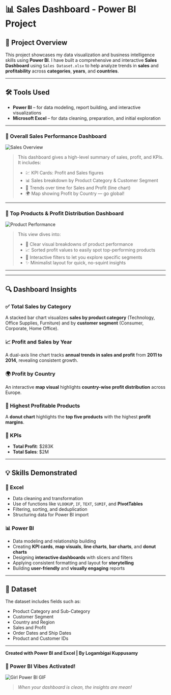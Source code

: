 # 📊 Sales Dashboard - Power BI Project

## 🧾 Project Overview

This project showcases my data visualization and business intelligence skills using **Power BI**. I have built a comprehensive and interactive **Sales Dashboard** using `Sales Dataset.xlsx` to help analyze trends in **sales** and **profitability** across **categories**, **years**, and **countries**.

---

## 🛠️ Tools Used

- **Power BI** – for data modeling, report building, and interactive visualizations  
- **Microsoft Excel** – for data cleaning, preparation, and initial exploration  

---

### 💼 Overall Sales Performance Dashboard

![Sales Overview](https://github.com/user-attachments/assets/5a66e3aa-6c18-4713-a198-bc9aa2212ae3)

> This dashboard gives a high-level summary of sales, profit, and KPIs. It includes:
> - 💹 KPI Cards: Profit and Sales figures
> - 📊 Sales breakdown by Product Category & Customer Segment
> - 📅 Trends over time for Sales and Profit (line chart)
> - 🌍 Map showing Profit by Country — go global!

---

### 🥇 Top Products & Profit Distribution Dashboard

![Product Performance](https://github.com/user-attachments/assets/85f0c41b-ef8d-4a01-b716-3bd847969247)

> This view dives into:
> - 💼 Clear visual breakdowns of product performance
> - 📈 Sorted profit values to easily spot top-performing products
> - 🎯 Interactive filters to let you explore specific segments
> - ✨ Minimalist layout for quick, no-squint insights

---


---
## 🔍 Dashboard Insights

### ✅ Total Sales by Category  
A stacked bar chart visualizes **sales by product category** (Technology, Office Supplies, Furniture) and by **customer segment** (Consumer, Corporate, Home Office).

### 📈 Profit and Sales by Year  
A dual-axis line chart tracks **annual trends in sales and profit** from **2011 to 2014**, revealing consistent growth.

### 🌍 Profit by Country  
An interactive **map visual** highlights **country-wise profit distribution** across Europe.

### 🥇 Highest Profitable Products  
A **donut chart** highlights the **top five products** with the highest **profit margins**.

### 📌 KPIs  
- **Total Profit**: $283K  
- **Total Sales**: $2M  

---




## 💡 Skills Demonstrated

### 🔧 Excel
- Data cleaning and transformation  
- Use of functions like `VLOOKUP`, `IF`, `TEXT`, `SUMIF`, and **PivotTables**  
- Filtering, sorting, and deduplication  
- Structuring data for Power BI import  

### 📊 Power BI
- Data modeling and relationship building  
- Creating **KPI cards**, **map visuals**, **line charts**, **bar charts**, and **donut charts**  
- Designing **interactive dashboards** with slicers and filters  
- Applying consistent formatting and layout for **storytelling**  
- Building **user-friendly** and **visually engaging** reports  

---

## 📁 Dataset

The dataset includes fields such as:
- Product Category and Sub-Category  
- Customer Segment  
- Country and Region  
- Sales and Profit  
- Order Dates and Ship Dates  
- Product and Customer IDs  

---

**Created with Power BI and Excel | By Logambigai Kuppusamy**
### 💃 Power BI Vibes Activated!
![Girl Power BI GIF](https://media3.giphy.com/media/v1.Y2lkPTc5MGI3NjExNG43dXh6NmNkdGZiZmVvNXNsM2gzd2gyc3dueDMyMnZkMm1xMWdnbSZlcD12MV9pbnRlcm5hbF9naWZfYnlfaWQmY3Q9Zw/wIVA0zh5pt0G5YtcAL/giphy.gif)
> *When your dashboard is clean, the insights are mean!*
